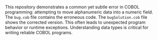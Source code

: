 This repository demonstrates a common yet subtle error in COBOL programming: attempting to move alphanumeric data into a numeric field.  The `bug.cob` file contains the erroneous code.  The `bugSolution.cob` file shows the corrected version.  This often leads to unexpected program behavior or runtime exceptions.  Understanding data types is critical for writing reliable COBOL programs. 